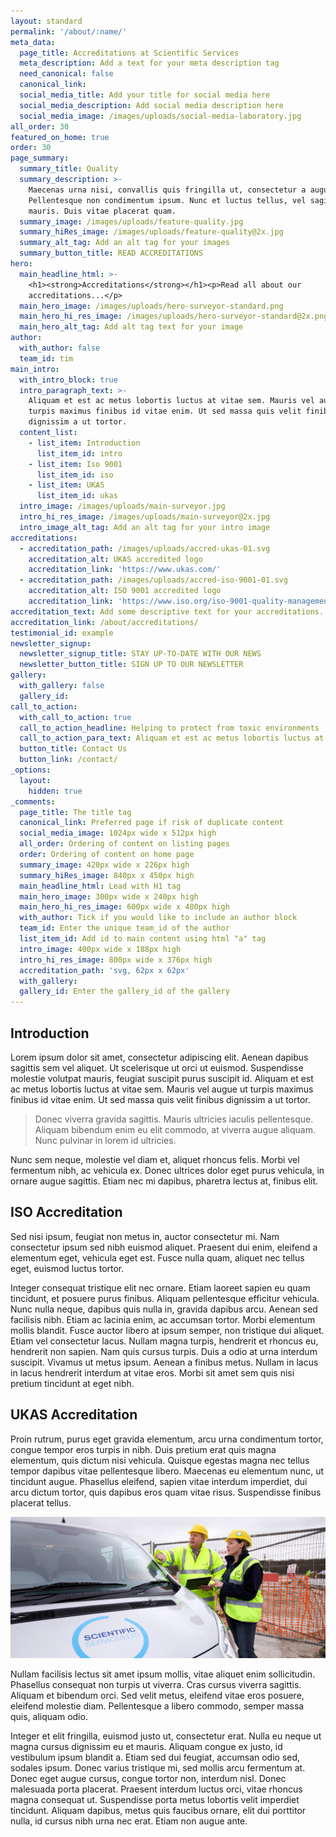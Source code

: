 ```yaml
---
layout: standard
permalink: '/about/:name/'
meta_data:
  page_title: Accreditations at Scientific Services
  meta_description: Add a text for your meta description tag
  need_canonical: false
  canonical_link:
  social_media_title: Add your title for social media here
  social_media_description: Add social media description here
  social_media_image: /images/uploads/social-media-laboratory.jpg
all_order: 30
featured_on_home: true
order: 30
page_summary:
  summary_title: Quality
  summary_description: >-
    Maecenas urna nisi, convallis quis fringilla ut, consectetur a augue.
    Pellentesque non condimentum ipsum. Nunc et luctus tellus, vel sagittis
    mauris. Duis vitae placerat quam.
  summary_image: /images/uploads/feature-quality.jpg
  summary_hiRes_image: /images/uploads/feature-quality@2x.jpg
  summary_alt_tag: Add an alt tag for your images
  summary_button_title: READ ACCREDITATIONS
hero:
  main_headline_html: >-
    <h1><strong>Accreditations</strong></h1><p>Read all about our
    accreditations...</p>
  main_hero_image: /images/uploads/hero-surveyor-standard.png
  main_hero_hi_res_image: /images/uploads/hero-surveyor-standard@2x.png
  main_hero_alt_tag: Add alt tag text for your image
author:
  with_author: false
  team_id: tim
main_intro:
  with_intro_block: true
  intro_paragraph_text: >-
    Aliquam et est ac metus lobortis luctus at vitae sem. Mauris vel augue ut
    turpis maximus finibus id vitae enim. Ut sed massa quis velit finibus
    dignissim a ut tortor.
  content_list:
    - list_item: Introduction
      list_item_id: intro
    - list_item: Iso 9001
      list_item_id: iso
    - list_item: UKAS
      list_item_id: ukas
  intro_image: /images/uploads/main-surveyor.jpg
  intro_hi_res_image: /images/uploads/main-surveyor@2x.jpg
  intro_image_alt_tag: Add an alt tag for your intro image
accreditations:
  - accreditation_path: /images/uploads/accred-ukas-01.svg
    accreditation_alt: UKAS accredited logo
    accreditation_link: 'https://www.ukas.com/'
  - accreditation_path: /images/uploads/accred-iso-9001-01.svg
    accreditation_alt: ISO 9001 accredited logo
    accreditation_link: 'https://www.iso.org/iso-9001-quality-management.html'
accreditation_text: Add some descriptive text for your accreditations.
accreditation_link: /about/accreditations/
testimonial_id: example
newsletter_signup:
  newsletter_signup_title: STAY UP-TO-DATE WITH OUR NEWS
  newsletter_button_title: SIGN UP TO OUR NEWSLETTER
gallery:
  with_gallery: false
  gallery_id:
call_to_action:
  with_call_to_action: true
  call_to_action_headline: Helping to protect from toxic environments
  call_to_action_para_text: Aliquam et est ac metus lobortis luctus at vitae sem.
  button_title: Contact Us
  button_link: /contact/
_options:
  layout:
    hidden: true
_comments:
  page_title: The title tag
  canonical_link: Preferred page if risk of duplicate content
  social_media_image: 1024px wide x 512px high
  all_order: Ordering of content on listing pages
  order: Ordering of content on home page
  summary_image: 420px wide x 226px high
  summary_hiRes_image: 840px x 450px high
  main_headline_html: Lead with H1 tag
  main_hero_image: 300px wide x 240px high
  main_hero_hi_res_image: 600px wide x 480px high
  with_author: Tick if you would like to include an author block
  team_id: Enter the unique team_id of the author
  list_item_id: Add id to main content using html "a" tag
  intro_image: 400px wide x 188px high
  intro_hi_res_image: 800px wide x 376px high
  accreditation_path: 'svg, 62px x 62px'
  with_gallery:
  gallery_id: Enter the gallery_id of the gallery
---
```


## Introduction<a id="intro"></a>

Lorem ipsum dolor sit amet, consectetur adipiscing elit. Aenean dapibus sagittis sem vel aliquet. Ut scelerisque ut orci ut euismod. Suspendisse molestie volutpat mauris, feugiat suscipit purus suscipit id. Aliquam et est ac metus lobortis luctus at vitae sem. Mauris vel augue ut turpis maximus finibus id vitae enim. Ut sed massa quis velit finibus dignissim a ut tortor.

> Donec viverra gravida sagittis. Mauris ultricies iaculis pellentesque. Aliquam bibendum enim eu elit commodo, at viverra augue aliquam. Nunc pulvinar in lorem id ultricies.

Nunc sem neque, molestie vel diam et, aliquet rhoncus felis. Morbi vel fermentum nibh, ac vehicula ex. Donec ultrices dolor eget purus vehicula, in ornare augue sagittis. Etiam nec mi dapibus, pharetra lectus at, finibus elit.

## ISO Accreditation<a id="iso"></a>

Sed nisi ipsum, feugiat non metus in, auctor consectetur mi. Nam consectetur ipsum sed nibh euismod aliquet. Praesent dui enim, eleifend a elementum eget, vehicula eget est. Fusce nulla quam, aliquet nec tellus eget, euismod luctus tortor.

Integer consequat tristique elit nec ornare. Etiam laoreet sapien eu quam tincidunt, et posuere purus finibus. Aliquam pellentesque efficitur vehicula. Nunc nulla neque, dapibus quis nulla in, gravida dapibus arcu. Aenean sed facilisis nibh. Etiam ac lacinia enim, ac accumsan tortor. Morbi elementum mollis blandit. Fusce auctor libero at ipsum semper, non tristique dui aliquet. Etiam vel consectetur lacus. Nullam magna turpis, hendrerit et rhoncus eu, hendrerit non sapien. Nam quis cursus turpis. Duis a odio at urna interdum suscipit. Vivamus ut metus ipsum. Aenean a finibus metus. Nullam in lacus in lacus hendrerit interdum at vitae eros. Morbi sit amet sem quis nisi pretium tincidunt at eget nibh.

## UKAS Accreditation<a id="ukas"></a>

Proin rutrum, purus eget gravida elementum, arcu urna condimentum tortor, congue tempor eros turpis in nibh. Duis pretium erat quis magna elementum, quis dictum nisi vehicula. Quisque egestas magna nec tellus tempor dapibus vitae pellentesque libero. Maecenas eu elementum nunc, ut tincidunt augue. Phasellus eleifend, sapien vitae interdum imperdiet, dui arcu dictum tortor, quis dapibus eros quam vitae risus. Suspendisse finibus placerat tellus.

![image of surveyor at work](/images/uploads/main-surveyor-building-site@2x.jpg)

Nullam facilisis lectus sit amet ipsum mollis, vitae aliquet enim sollicitudin. Phasellus consequat non turpis ut viverra. Cras cursus viverra sagittis. Aliquam et bibendum orci. Sed velit metus, eleifend vitae eros posuere, eleifend molestie diam. Pellentesque a libero commodo, semper massa quis, aliquam odio.

Integer et elit fringilla, euismod justo ut, consectetur erat. Nulla eu neque ut magna cursus dignissim eu et mauris. Aliquam congue ex justo, id vestibulum ipsum blandit a. Etiam sed dui feugiat, accumsan odio sed, sodales ipsum. Donec varius tristique mi, sed mollis arcu fermentum at. Donec eget augue cursus, congue tortor non, interdum nisl. Donec malesuada porta placerat. Praesent interdum luctus orci, vitae rhoncus magna consequat ut. Suspendisse porta metus lobortis velit imperdiet tincidunt. Aliquam dapibus, metus quis faucibus ornare, elit dui porttitor nulla, id cursus nibh urna nec erat. Etiam non augue ante.